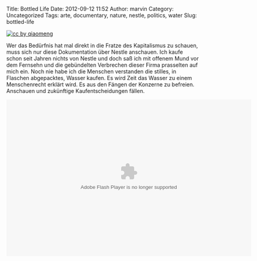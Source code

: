 Title: Bottled Life
Date: 2012-09-12 11:52
Author: marvin
Category: Uncategorized
Tags: arte, documentary, nature, nestle, politics, water
Slug: bottled-life

[![cc by qiaomeng]({filename}/images/4424212792_ac96d6c61a_b.jpg)](http://www.flickr.com/photos/qiaomeng/4424212792/in/photostream/)

Wer das Bedürfnis hat mal direkt in die Fratze des Kapitalismus zu
schauen, muss sich nur diese Dokumentation über Nestle anschauen. Ich
kaufe schon seit Jahren nichts von Nestle und doch saß ich mit offenem
Mund vor dem Fernsehn und die gebündelten Verbrechen dieser Firma
prasselten auf mich ein. Noch nie habe ich die Menschen verstanden die
stilles, in Flaschen abgepacktes, Wasser kaufen. Es wird Zeit das Wasser
zu einem Menschenrecht erklärt wird. Es aus den Fängen der Konzerne zu
befreien. Anschauen und zukünftige Kaufentscheidungen fällen.

<p>
<object classid="clsid:D27CDB6E-AE6D-11cf-96B8-444553540000" codebase="http://download.macromedia.com/pub/shockwave/cabs/flash/swflash.cab#version=10,0,0,0" id="playerArte" allowscriptaccess="always" width="640" height="410">
<param name="allowFullScreen" value="true"></param><param name="allowScriptAccess" value="always"></param><param name="quality" value="high"><param name="movie" value="http://videos.arte.tv/videoplayer.swf?configFileUrl=http%3A%2F%2Fvideos%2Earte%2Etv%2Fcae%2Fstatic%2Fflash%2Fplayer%2Fconfig%2Exml⟨=de&amp;videorefFileUrl=http%3A%2F%2Fvideos%2Earte%2Etv%2Fde%2Fdo%5Fdelegate%2Fvideos%2Fbottled%2Dlife%2D%2D6907084%2Cview%2CasPlayerXml%2Exml&amp;admin=false&amp;videoId=6907084&amp;autoPlay=true&amp;localizedPathUrl=http%3A%2F%2Fvideos%2Earte%2Etv%2Fcae%2Fstatic%2Fflash%2Fplayer%2F&amp;mode=prod&amp;embed=true&amp;autoPlay=false">

<embed src="http://videos.arte.tv/videoplayer.swf?configFileUrl=http%3A%2F%2Fvideos%2Earte%2Etv%2Fcae%2Fstatic%2Fflash%2Fplayer%2Fconfig%2Exml⟨=de&amp;videorefFileUrl=http%3A%2F%2Fvideos%2Earte%2Etv%2Fde%2Fdo%5Fdelegate%2Fvideos%2Fbottled%2Dlife%2D%2D6907084%2Cview%2CasPlayerXml%2Exml&amp;admin=false&amp;videoId=6907084&amp;autoPlay=true&amp;localizedPathUrl=http%3A%2F%2Fvideos%2Earte%2Etv%2Fcae%2Fstatic%2Fflash%2Fplayer%2F&amp;mode=prod&amp;embed=true&amp;autoPlay=false" width="640" height="410" allowfullscreen="true" name="playerArte" quality="high" allowscriptaccess="always" pluginspage="http://www.macromedia.com/go/getflashplayer" type="application/x-shockwave-flash">
</embed>
</object>
</p>

